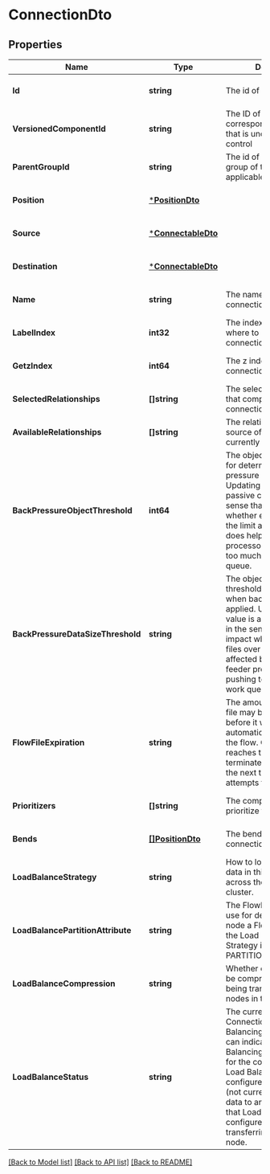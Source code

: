 # ConnectionDto

## Properties
Name | Type | Description | Notes
------------ | ------------- | ------------- | -------------
**Id** | **string** | The id of the component. | [optional] [default to null]
**VersionedComponentId** | **string** | The ID of the corresponding component that is under version control | [optional] [default to null]
**ParentGroupId** | **string** | The id of parent process group of this component if applicable. | [optional] [default to null]
**Position** | [***PositionDto**](PositionDTO.md) |  | [optional] [default to null]
**Source** | [***ConnectableDto**](ConnectableDTO.md) |  | [optional] [default to null]
**Destination** | [***ConnectableDto**](ConnectableDTO.md) |  | [optional] [default to null]
**Name** | **string** | The name of the connection. | [optional] [default to null]
**LabelIndex** | **int32** | The index of the bend point where to place the connection label. | [optional] [default to null]
**GetzIndex** | **int64** | The z index of the connection. | [optional] [default to null]
**SelectedRelationships** | **[]string** | The selected relationship that comprise the connection. | [optional] [default to null]
**AvailableRelationships** | **[]string** | The relationships that the source of the connection currently supports. | [optional] [default to null]
**BackPressureObjectThreshold** | **int64** | The object count threshold for determining when back pressure is applied. Updating this value is a passive change in the sense that it won&#x27;t impact whether existing files over the limit are affected but it does help feeder processors to stop pushing too much into this work queue. | [optional] [default to null]
**BackPressureDataSizeThreshold** | **string** | The object data size threshold for determining when back pressure is applied. Updating this value is a passive change in the sense that it won&#x27;t impact whether existing files over the limit are affected but it does help feeder processors to stop pushing too much into this work queue. | [optional] [default to null]
**FlowFileExpiration** | **string** | The amount of time a flow file may be in the flow before it will be automatically aged out of the flow. Once a flow file reaches this age it will be terminated from the flow the next time a processor attempts to start work on it. | [optional] [default to null]
**Prioritizers** | **[]string** | The comparators used to prioritize the queue. | [optional] [default to null]
**Bends** | [**[]PositionDto**](PositionDTO.md) | The bend points on the connection. | [optional] [default to null]
**LoadBalanceStrategy** | **string** | How to load balance the data in this Connection across the nodes in the cluster. | [optional] [default to null]
**LoadBalancePartitionAttribute** | **string** | The FlowFile Attribute to use for determining which node a FlowFile will go to if the Load Balancing Strategy is set to PARTITION_BY_ATTRIBUTE | [optional] [default to null]
**LoadBalanceCompression** | **string** | Whether or not data should be compressed when being transferred between nodes in the cluster. | [optional] [default to null]
**LoadBalanceStatus** | **string** | The current status of the Connection&#x27;s Load Balancing Activities. Status can indicate that Load Balancing is not configured for the connection, that Load Balancing is configured but inactive (not currently transferring data to another node), or that Load Balancing is configured and actively transferring data to another node. | [optional] [default to null]

[[Back to Model list]](../README.md#documentation-for-models) [[Back to API list]](../README.md#documentation-for-api-endpoints) [[Back to README]](../README.md)


